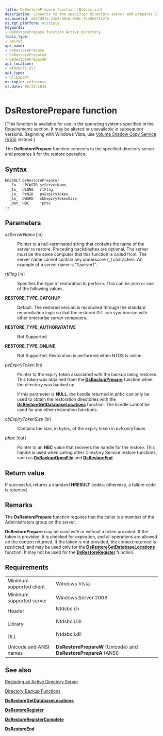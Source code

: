```yaml
---
title: DsRestorePrepare function (Ntdsbcli.h)
description: Connects to the specified directory server and prepares it for the restore operation.
ms.assetid: e847d57a-32e1-49c0-800c-7ce0e5f442fa
ms.tgt_platform: multiple
keywords:
- DsRestorePrepare function Active Directory
topic_type:
- apiref
api_name:
- DsRestorePrepare
- DsRestorePrepareA
- DsRestorePrepareW
api_location:
- Ntdsbcli.dll
api_type:
- DllExport
ms.topic: reference
ms.date: 05/31/2018
---
```


# DsRestorePrepare function

\[This function is available for use in the operating systems specified in the Requirements section. It may be altered or unavailable in subsequent versions. Beginning with Windows Vista, use [Volume Shadow Copy Service (VSS)](../vss/volume-shadow-copy-service-overview.md) instead.\]

The **DsRestorePrepare** function connects to the specified directory server and prepares it for the restore operation.

## Syntax


```C++
HRESULT DsRestorePrepare(
  _In_  LPCWSTR szServerName,
  _In_  ULONG   rtFlag,
  _In_  PVOID   pvExpiryToken,
  _In_  DWORD   cbExpiryTokenSize,
  _Out_ HBC     *phbc
);
```



## Parameters

<dl> <dt>

*szServerName* \[in\]
</dt> <dd>

Pointer to a null-terminated string that contains the name of the server to restore. Preceding backslashes are optional. The server must be the same computer that this function is called from. The server name cannot contain any underscore (\_) characters. An example of a server name is "\\\\server1".

</dd> <dt>

*rtFlag* \[in\]
</dt> <dd>

Specifies the type of restoration to perform. This can be zero or one of the following values.

<dt>

<span id="RESTORE_TYPE_CATCHUP"></span><span id="restore_type_catchup"></span>

<span id="RESTORE_TYPE_CATCHUP"></span><span id="restore_type_catchup"></span>**RESTORE\_TYPE\_CATCHUP**


</dt> <dd>

Default. The restored version is reconciled through the standard reconciliation logic so that the restored DIT can synchronize with other enterprise server computers.

</dd> <dt>

<span id="RESTORE_TYPE_AUTHORATATIVE"></span><span id="restore_type_authoratative"></span>

<span id="RESTORE_TYPE_AUTHORATATIVE"></span><span id="restore_type_authoratative"></span>**RESTORE\_TYPE\_AUTHORATATIVE**


</dt> <dd>

Not Supported.

</dd> <dt>

<span id="RESTORE_TYPE_ONLINE"></span><span id="restore_type_online"></span>

<span id="RESTORE_TYPE_ONLINE"></span><span id="restore_type_online"></span>**RESTORE\_TYPE\_ONLINE**


</dt> <dd>

Not Supported. Restoration is performed when NTDS is online.

</dd> </dl> </dd> <dt>

*pvExpiryToken* \[in\]
</dt> <dd>

Pointer to the expiry token associated with the backup being restored. This token was obtained from the [**DsBackupPrepare**](dsbackupprepare.md) function when the directory was backed up.

If this parameter is **NULL**, the handle returned in *phbc* can only be used to obtain the restoration directories with the [**DsRestoreGetDatabaseLocations**](dsrestoregetdatabaselocations.md) function. The handle cannot be used for any other restoration functions.

</dd> <dt>

*cbExpiryTokenSize* \[in\]
</dt> <dd>

Contains the size, in bytes, of the expiry token in *pvExpiryToken*.

</dd> <dt>

*phbc* \[out\]
</dt> <dd>

Pointer to an **HBC** value that receives the handle for the restore. This handle is used when calling other Directory Service restore functions, such as [**DsBackupOpenFile**](dsbackupopenfile.md) and [**DsRestoreEnd**](dsrestoreend.md).

</dd> </dl>

## Return value

If successful, returns a standard **HRESULT** codes; otherwise, a failure code is returned.

## Remarks

The **DsRestorePrepare** function requires that the caller is a member of the Administrators group on the server.

**DsRestorePrepare** may be used with or without a token provided. If the token is provided, it is checked for expiration, and all operations are allowed on the context returned. If the token is not provided, the context returned is restricted, and may be used only for the [**DsRestoreGetDatabaseLocations**](dsrestoregetdatabaselocations.md) function. It may not be used for the [**DsRestoreRegister**](dsrestoreregister.md) function.

## Requirements



|                                     |                                                                                         |
|-------------------------------------|-----------------------------------------------------------------------------------------|
| Minimum supported client<br/> | Windows Vista<br/>                                                                |
| Minimum supported server<br/> | Windows Server 2008<br/>                                                          |
| Header<br/>                   | <dl> <dt>Ntdsbcli.h</dt> </dl>   |
| Library<br/>                  | <dl> <dt>Ntdsbcli.lib</dt> </dl> |
| DLL<br/>                      | <dl> <dt>Ntdsbcli.dll</dt> </dl> |
| Unicode and ANSI names<br/>   | **DsRestorePrepareW** (Unicode) and **DsRestorePrepareA** (ANSI)<br/>             |



## See also

<dl> <dt>

[Restoring an Active Directory Server](restoring-an-active-directory-server.md)
</dt> <dt>

[Directory Backup Functions](directory-backup-functions.md)
</dt> <dt>

[**DsRestoreGetDatabaseLocations**](dsrestoregetdatabaselocations.md)
</dt> <dt>

[**DsRestoreRegister**](dsrestoreregister.md)
</dt> <dt>

[**DsRestoreRegisterComplete**](dsrestoreregistercomplete.md)
</dt> <dt>

[**DsRestoreEnd**](dsrestoreend.md)
</dt> </dl>

 


